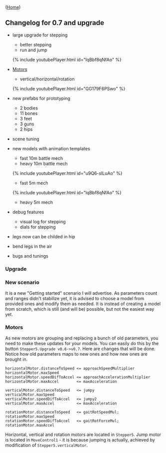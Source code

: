([Home](https://kravchik.github.io/moveen/))

## Changelog for 0.7 and upgrade

* large upgrade for stepping  
  * better stepping
  * run and jump
  
  {% include youtubePlayer.html id="lqBbf8qNfAo" %}
  

* [Motors](motors)
  * vertical/horizontal/rotation 

  {% include youtubePlayer.html id="GG179F6PSwo" %}

* new prefabs for prototyping
  * 2 bodies
  * 11 bones
  * 3 feet
  * 3 guns
  * 2 hips
  
* scene tuning  
* new models with animation templates
  * fast 10m battle mech               
  * heavy 10m battle mech

  {% include youtubePlayer.html id="u9Q6-sILuAo" %}

  * fast 5m mech

  {% include youtubePlayer.html id="lqBbf8qNfAo" %}

  * heavy 5m mech

* debug features  
  * visual log for stepping  
  * dials for stepping  

* legs now can be childed in hip
* bend legs in the air
* bugs and tunings


### Upgrade
### New scenario
It is a new "Getting started" scenario I will advertise. As parameters count and ranges didn't stabilize yet, it is advised to choose a model from provided ones and modify them as needed. It is instead of creating a model from scratch, which is still (and will be) possible, but not the easiest way yet.

### Motors
As new motors are grouping and replacing a bunch of old parameters, you need to make these updates for your models. You can easily do this by the button `Stepper5.Upgrade v0.6->v0.7`.
Here are changes that will be done. Notice how old parameters maps to new ones and how new ones are brought in.

    horizontalMotor.distanceToSpeed <= approachSpeedMultiplier
    horizontalMotor.maxSpeed        
    horizontalMotor.speedDifToAccel <= approachAccelerationMultiplier
    horizontalMotor.maxAccel        <= maxAcceleration
                    
    verticalMotor.distanceToSpeed   <= jumpy
    verticalMotor.maxSpeed
    verticalMotor.speedDifToAccel   <= jumpy2
    verticalMotor.maxAccel          <= maxAcceleration
                    
    rotationMotor.distanceToSpeed   <= gaitRotSpeedMul;
    rotationMotor.maxSpeed
    rotationMotor.speedDifToAccel   <= gaitRotForceMul;
    rotationMotor.maxAccel

Horizontal, vertical and rotation motors are located in `Stepper5`. Jump motor is located in `MoveControl1` - it is because jumping is actually, achieved by modification of `Stepper5.verticalMotor`.










